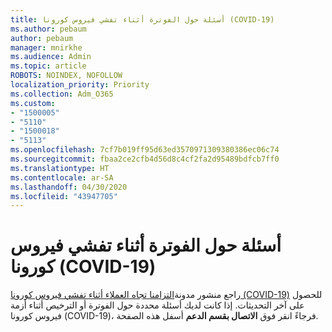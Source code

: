 ```yaml
---
title: أسئلة حول الفوترة أثناء تفشي فيروس كورونا (COVID-19)
ms.author: pebaum
author: pebaum
manager: mnirkhe
ms.audience: Admin
ms.topic: article
ROBOTS: NOINDEX, NOFOLLOW
localization_priority: Priority
ms.collection: Adm_O365
ms.custom:
- "1500005"
- "5110"
- "1500018"
- "5113"
ms.openlocfilehash: 7cf7b019ff95d63ed3570971309380386ec06c74
ms.sourcegitcommit: fbaa2ce2cfb4d56d8c4cf2fa2d95489bdfcb7ff0
ms.translationtype: HT
ms.contentlocale: ar-SA
ms.lasthandoff: 04/30/2020
ms.locfileid: "43947705"
---
```

# <a name="covid-19-billing-questions"></a>أسئلة حول الفوترة أثناء تفشي فيروس كورونا (COVID-19)

راجع منشور مدونة[التزامنا تجاه العملاء أثناء تفشي فيروس كورونا (COVID-19)](https://www.microsoft.com/microsoft-365/blog/2020/03/05/our-commitment-to-customers-during-covid-19/) للحصول على آخر التحديثات.  إذا كانت لديك أسئلة محددة حول الفوترة أو الترخيص أثناء أزمة فيروس كورونا (COVID-19)، فرجاءً انقر فوق **الاتصال بقسم الدعم** أسفل هذه الصفحة.
